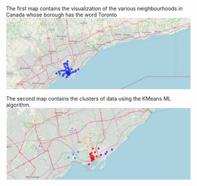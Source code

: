 The first map contains the visualization of the various neighbourhoods in Canada whose borough has the word Toronto
![Map 1](1.png)

The second map contains the clusters of data using the KMeans ML algorithm.
![Map 2](2.png)
